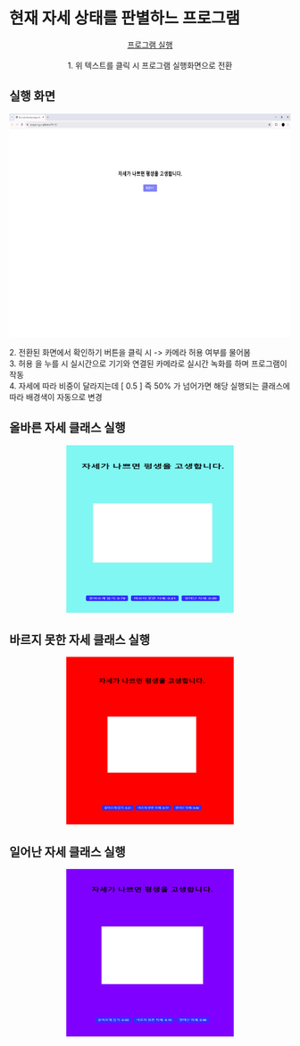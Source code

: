 # 현재 자세 상태를 판별하느 프로그램
<div align="center">
<a href="https://songseunggun.github.io/TM-02/"> 프로그램 실행 </a>
<br><br>
1. 위 텍스트를 클릭 시 프로그램 실행화면으로 전환
</div>

## 실행 화면
<p align="center">
<img src="./model/tm02-1.png" alt="Image 1" width="700" height="400">
<br>
</p>
2. 전환된 화면에서 확인하기 버튼을 클릭 시 -> 카메라 허용 여부를 물어봄  <br>
3. 허용 을 누를 시 실시간으로 기기와 연결된 카메라로 실시간 녹화를 하며 프로그램이 작동  <br>
4. 자세에 따라 비중이 달라지는데 [ 0.5 ] 즉 50% 가 넘어가면 해당 실행되는 클래스에 따라 배경색이 자동으로 변경  <br>

## 올바른 자세 클래스 실행
<p align="center">
<img src="./model/tm02-2.png" alt="Image 2" width="300" height="300">
</p>

## 바르지 못한 자세 클래스 실행
<p align="center">
<img src="./model/tm02-3.png" alt="Image 3" width="300" height="300"><br>
</p>

## 일어난 자세 클래스 실행
<p align="center">
<img src="./model/tm02-4.png" alt="Image 4" width="300" height="300">
</p>
